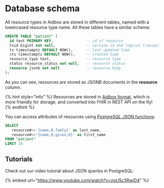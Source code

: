 # Database schema

All resource types in Aidbox are stored in different tables, named with a lowercased resource type name. All these tables have a similar schema:

```sql
CREATE TABLE "patient" (
  id text PRIMARY KEY,               -- id of resource
  txid bigint not null,              -- version id and logical transaction id
  ts timestamptz DEFAULT NOW(),      -- last updated time
  cts timestamptz DEFAULT NOW(),     -- created time
  resource_type text,                -- resource type
  status resource_status not null,   -- resource status
  resource jsonb not null            -- resource body
);
```

As you can see, resources are stored as JSONB documents in the **resource** column.

{% hint style="info" %}
Resources are stored in [Aidbox format](../modules-1/fhir-resources/aidbox-and-fhir-formats.md), which is more friendly for storage, and converted into FHIR in REST API on the fly!
{% endhint %}

You can access attributes of resources using [PostgreSQL JSON functions](https://www.postgresql.org/docs/11/functions-json.html):

```sql
SELECT
   resource#>>'{name,0,famly}' as last_name,
   resource#>>'{name,0,given,0}' as first_name
FROM "patient"
LIMIT 10
```

## Tutorials

Check out our video tutorial about JSON queries in PostgreSQL:

{% embed url="https://www.youtube.com/watch?v=zgU5c3RwjD4" %}
